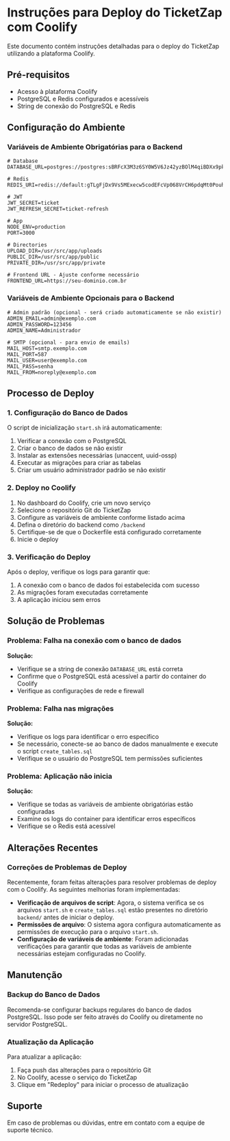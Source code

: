 # Instruções para Deploy do TicketZap com Coolify

Este documento contém instruções detalhadas para o deploy do TicketZap utilizando a plataforma Coolify.

## Pré-requisitos

- Acesso à plataforma Coolify
- PostgreSQL e Redis configurados e acessíveis
- String de conexão do PostgreSQL e Redis

## Configuração do Ambiente

### Variáveis de Ambiente Obrigatórias para o Backend

```
# Database
DATABASE_URL=postgres://postgres:sBRFcX3M3z6SY0W5V6Jz42yzBOlM4qiBDXx9pkcoRb1qOTvuF0KdxF8M3YuGwpsJ@u80ggksoo4k40ccwsg8ww4k0:5432/postgres

# Redis
REDIS_URI=redis://default:gTLgFjDx9Vs5MExecw5codEFcVp068VrCH6pdqMt0PouhC2W0piy8RIBjN5CBnwo@qogoksgwc4kk8cswc0g488w8:6379/0

# JWT
JWT_SECRET=ticket
JWT_REFRESH_SECRET=ticket-refresh

# App
NODE_ENV=production
PORT=3000

# Directories
UPLOAD_DIR=/usr/src/app/uploads
PUBLIC_DIR=/usr/src/app/public
PRIVATE_DIR=/usr/src/app/private

# Frontend URL - Ajuste conforme necessário
FRONTEND_URL=https://seu-dominio.com.br
```

### Variáveis de Ambiente Opcionais para o Backend

```
# Admin padrão (opcional - será criado automaticamente se não existir)
ADMIN_EMAIL=admin@exemplo.com
ADMIN_PASSWORD=123456
ADMIN_NAME=Administrador

# SMTP (opcional - para envio de emails)
MAIL_HOST=smtp.exemplo.com
MAIL_PORT=587
MAIL_USER=user@exemplo.com
MAIL_PASS=senha
MAIL_FROM=noreply@exemplo.com
```

## Processo de Deploy

### 1. Configuração do Banco de Dados

O script de inicialização `start.sh` irá automaticamente:

1. Verificar a conexão com o PostgreSQL
2. Criar o banco de dados se não existir
3. Instalar as extensões necessárias (unaccent, uuid-ossp)
4. Executar as migrações para criar as tabelas
5. Criar um usuário administrador padrão se não existir

### 2. Deploy no Coolify

1. No dashboard do Coolify, crie um novo serviço
2. Selecione o repositório Git do TicketZap
3. Configure as variáveis de ambiente conforme listado acima
4. Defina o diretório do backend como `/backend`
5. Certifique-se de que o Dockerfile está configurado corretamente
6. Inicie o deploy

### 3. Verificação do Deploy

Após o deploy, verifique os logs para garantir que:

1. A conexão com o banco de dados foi estabelecida com sucesso
2. As migrações foram executadas corretamente
3. A aplicação iniciou sem erros

## Solução de Problemas

### Problema: Falha na conexão com o banco de dados

**Solução:**
- Verifique se a string de conexão `DATABASE_URL` está correta
- Confirme que o PostgreSQL está acessível a partir do container do Coolify
- Verifique as configurações de rede e firewall

### Problema: Falha nas migrações

**Solução:**
- Verifique os logs para identificar o erro específico
- Se necessário, conecte-se ao banco de dados manualmente e execute o script `create_tables.sql`
- Verifique se o usuário do PostgreSQL tem permissões suficientes

### Problema: Aplicação não inicia

**Solução:**
- Verifique se todas as variáveis de ambiente obrigatórias estão configuradas
- Examine os logs do container para identificar erros específicos
- Verifique se o Redis está acessível

## Alterações Recentes

### Correções de Problemas de Deploy

Recentemente, foram feitas alterações para resolver problemas de deploy com o Coolify. As seguintes melhorias foram implementadas:

- **Verificação de arquivos de script**: Agora, o sistema verifica se os arquivos `start.sh` e `create_tables.sql` estão presentes no diretório `backend/` antes de iniciar o deploy.
- **Permissões de arquivo**: O sistema agora configura automaticamente as permissões de execução para o arquivo `start.sh`.
- **Configuração de variáveis de ambiente**: Foram adicionadas verificações para garantir que todas as variáveis de ambiente necessárias estejam configuradas no Coolify.

## Manutenção

### Backup do Banco de Dados

Recomenda-se configurar backups regulares do banco de dados PostgreSQL. Isso pode ser feito através do Coolify ou diretamente no servidor PostgreSQL.

### Atualização da Aplicação

Para atualizar a aplicação:

1. Faça push das alterações para o repositório Git
2. No Coolify, acesse o serviço do TicketZap
3. Clique em "Redeploy" para iniciar o processo de atualização

## Suporte

Em caso de problemas ou dúvidas, entre em contato com a equipe de suporte técnico.
